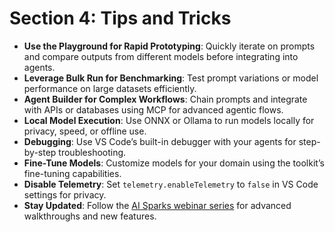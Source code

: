 # Section 4: Tips and Tricks

- **Use the Playground for Rapid Prototyping**: Quickly iterate on prompts and compare outputs from different models before integrating into agents.
- **Leverage Bulk Run for Benchmarking**: Test prompt variations or model performance on large datasets efficiently.
- **Agent Builder for Complex Workflows**: Chain prompts and integrate with APIs or databases using MCP for advanced agentic flows.
- **Local Model Execution**: Use ONNX or Ollama to run models locally for privacy, speed, or offline use.
- **Debugging**: Use VS Code’s built-in debugger with your agents for step-by-step troubleshooting.
- **Fine-Tune Models**: Customize models for your domain using the toolkit’s fine-tuning capabilities.
- **Disable Telemetry**: Set `telemetry.enableTelemetry` to `false` in VS Code settings for privacy.
- **Stay Updated**: Follow the [AI Sparks webinar series](https://techcommunity.microsoft.com/t5/azure-developer-community-blog/ai-sparks-ai-toolkit-for-vs-code-from-playground-to-production/ba-p/4375946) for advanced walkthroughs and new features.
